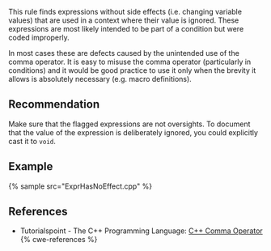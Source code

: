 This rule finds expressions without side effects (i.e. changing variable values) that are used in a context where their value is ignored. These expressions are most likely intended to be part of a condition but were coded improperly.

In most cases these are defects caused by the unintended use of the comma operator. It is easy to misuse the comma operator (particularly in conditions) and it would be good practice to use it only when the brevity it allows is absolutely necessary (e.g. macro definitions).


## Recommendation
Make sure that the flagged expressions are not oversights. To document that the value of the expression is deliberately ignored, you could explicitly cast it to `void`.


## Example
{% sample src="ExprHasNoEffect.cpp" %}

## References
* Tutorialspoint - The C++ Programming Language: [C++ Comma Operator](http://www.tutorialspoint.com/cplusplus/cpp_comma_operator.htm)
{% cwe-references %}

